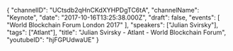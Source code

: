 {
    "channelID": "UCtsdb2qHnCKdXYHPDgTC6tA",
    "channelName": "Keynote",
    "date": "2017-10-16T13:25:38.000Z",
    "draft": false,
    "events": [
        "World Blockchain Forum London 2017"
    ],
    "speakers": ["Julian Svirsky"],
    "tags": ["Atlant"],
    "title": "Julian Svirsky - Atlant - World Blockchain Forum",
    "youtubeID": "hjFGPUdwaUE"
}
